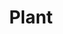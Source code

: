 ---
title: "Plant"

domain:
  grantedPower: |
    Rebuke or command plant creatures as an evil cleric rebukes or commands undead. Use this ability a total number of times per day equal to 3 + your Charisma modifier. This granted power is a supernatural ability.

    Add {% skill_link knowledge 'Knowledge (Nature)' %} to your list of cleric class skills.
  spells: |
    1. {% spell_link entangle %}
    1. {% spell_link barkskin %}
    1. {% spell_link plant-growth %}
    1. {% spell_link command-plants %}
    1. {% spell_link wall-of-thorns %}
    1. {% spell_link repel-wood %}
    1. {% spell_link animate-plants %}
    1. {% spell_link control-plants %}
    1. {% spell_link shambler %}
---
